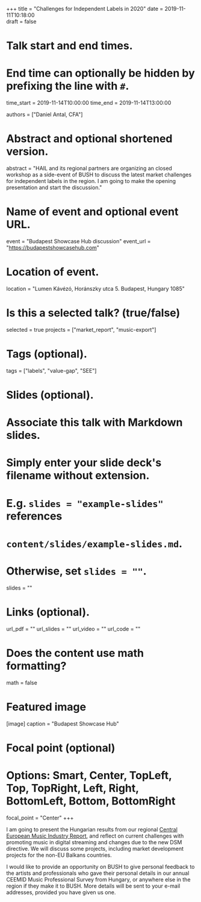 +++
title = "Challenges for Independent Labels in 2020"
date = 2019-11-11T10:18:00  
draft = false

# Talk start and end times.
#   End time can optionally be hidden by prefixing the line with `#`.
time_start = 2019-11-14T10:00:00
time_end = 2019-11-14T13:00:00

authors = ["Daniel Antal, CFA"]

# Abstract and optional shortened version.
abstract = "HAIL and its regional partners are organizing an closed workshop as a side-event of BUSH to discuss the latest market challenges for independent labels in the region. I am going to make the opening presentation and start the discussion."

# Name of event and optional event URL.
event = "Budapest Showcase Hub discussion"
event_url = "https://budapestshowcasehub.com"

# Location of event.
location = "Lumen Kávézó, Horánszky utca 5. Budapest, Hungary 1085"

# Is this a selected talk? (true/false)
selected = true
projects = ["market_report", "music-export"]

# Tags (optional).
tags = ["labels", "value-gap", "SEE"]

# Slides (optional).
#   Associate this talk with Markdown slides.
#   Simply enter your slide deck's filename without extension.
#   E.g. `slides = "example-slides"` references 
#   `content/slides/example-slides.md`.
#   Otherwise, set `slides = ""`.
slides = ""

# Links (optional).
url_pdf = ""
url_slides = ""
url_video = ""
url_code = ""

# Does the content use math formatting?
math = false

# Featured image
[image]
  caption = "Budapest Showcase Hub"

  # Focal point (optional)
  # Options: Smart, Center, TopLeft, Top, TopRight, Left, Right, BottomLeft, Bottom, BottomRight
  focal_point = "Center"
+++

I am going to present the Hungarian results from our regional [Central European Music Industry Report](https://danielantal.eu/post/2019-09-27_cee_report/), and reflect on current challenges with promoting music in digital streaming and changes due to the new DSM directive. We will discuss some projects, including market development projects for the non-EU Balkans countries. 

I would like to provide an opportunity on BUSH to give personal feedback to the artists and professionals who gave their personal details in our annual CEEMID Music Professional Survey from Hungary, or anywhere else in the region if they make it to BUSH. More details will be sent to your e-mail addresses, provided you have given us one.